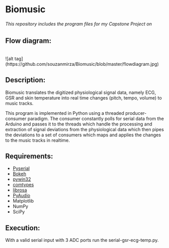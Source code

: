 # Biomusic
###### This repository includes the program files for my Capstone Project on 

## Flow diagram:
<br>
![alt tag](https://github.com/souzanmirza/Biomusic/blob/master/flowdiagram.jpg)

## Description:
Biomusic translates the digitized physiological signal data, namely ECG, GSR and skin temperature into real time changes (pitch, tempo, volume) to music tracks.

This program is implemented in Python using a threaded producer-consumer paradigm. The consumer constantly polls for serial data from the Arduino and passes it to the threads which handle the processing and extraction of signal deviations from the physiological data which then pipes the deviations to a set of consumers which maps and applies the changes to the music tracks in realtime.

## Requirements:
<ul>
	<li><a href="https://pypi.python.org/pypi/pyserial">Pyserial</a></li>
	<li><a href="https://github.com/bokeh/bokeh">Bokeh</a></li>
	<li><a href="https://pypi.python.org/pypi/pywin32">pywin32</a></li>
	<li><a href="https://pypi.python.org/pypi/comtypes">comtypes</a></li>
	<li><a href="https://github.com/librosa/librosa">librosa</a></li>
	<li><a href="https://people.csail.mit.edu/hubert/pyaudio/">PyAudio</a></li>
	<li>Matplotlib</li>
	<li>NumPy</li>
	<li>SciPy</li>
</ul>

## Execution:
With a valid serial input with 3 ADC ports run the serial-gsr-ecg-temp.py.

